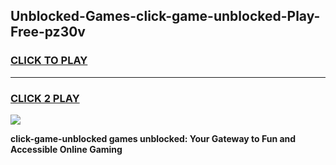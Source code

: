 
## Unblocked-Games-click-game-unblocked-Play-Free-pz30v
<h3>
<a href="https://premium76.site?title=click-game-unblocked&ref=21A">CLICK TO PLAY</a></h3>
<hr>

<h3>
<a href="https://premium76.site?title=click-game-unblocked&ref=21A">CLICK 2 PLAY</a>
  
</h3>

<a href="https://premium76.site?title=click-game-unblocked&ref=21A"><img src="https://clearcache.store/games.png"></a>


**click-game-unblocked games unblocked: Your Gateway to Fun and Accessible Online Gaming**
